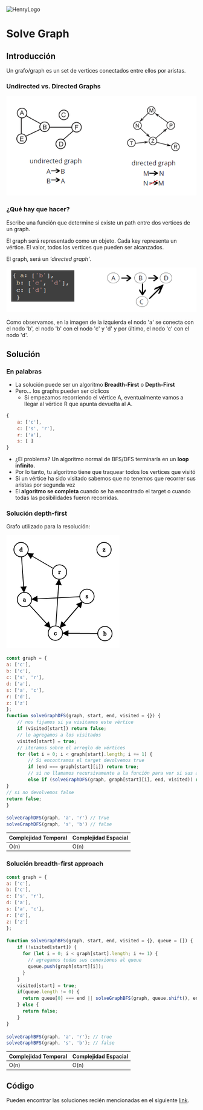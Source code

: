 ![HenryLogo](https://d31uz8lwfmyn8g.cloudfront.net/Assets/logo-henry-white-lg.png)

# Solve Graph

## Introducción

Un grafo/graph es un set de vertices conectados entre ellos por aristas.

### Undirected vs. Directed Graphs

![Graph](../../images/graph.png)

### ¿Qué hay que hacer?

Escribe una función que determine si existe un path entre dos vertices de un graph.

El graph será representado como un objeto. Cada key representa un vértice. El valor, todos los vertices que pueden ser alcanzados.

El graph, será un *'directed graph'*.

![Graph2](../../images/graph2.png)

Como observamos, en la imagen de la izquierda el nodo 'a' se conecta con el nodo 'b', el nodo 'b' con el nodo 'c' y 'd' y por último, el nodo 'c' con el nodo 'd'.

## Solución

### En palabras

- La solución puede ser un algoritmo **Breadth-First** o **Depth-First**
- Pero... los graphs pueden ser cíclicos
  - Si empezamos recorriendo el vértice A, eventualmente vamos a llegar al vértice R que apunta devuelta al A.

```javascript
{
    a: ['c'],
    c: ['s', 'r'],
    r: ['a'],
    s: [ ]
}
```

- ¿El problema? Un algoritmo normal de BFS/DFS terminaría en un **loop infinito**.
- Por lo tanto, tu algoritmo tiene que traquear todos los vertices que visitó
- Si un vértice ha sido visitado sabemos que no tenemos que recorrer sus aristas por segunda vez
- El **algoritmo se completa** cuando se ha encontrado el target o cuando todas las posibilidades fueron recorridas.

### Solución depth-first

Grafo utilizado para la resolución:

![GraphExcercise](../../images/graph-exercise.png)

```javascript
const graph = {
a: ['c'],
b: ['c'],
c: ['s', 'r'],
d: ['a'],
s: ['a', 'c'],
r: ['d'],
z: ['z']
};
function solveGraphDFS(graph, start, end, visited = {}) {
    // nos fijamos si ya visitamos este vértice
    if (visited[start]) return false;
    // lo agregamos a los visitados
    visited[start] = true;
    // iteramos sobre el arreglo de vértices
    for (let i = 0; i < graph[start].length; i += 1) {
        // Si encontramos el target devolvemos true
        if (end === graph[start][i]) return true;
        // si no llamamos recursivamente a la función para ver si sus aristas están conectadas
        else if (solveGraphDFS(graph, graph[start][i], end, visited)) return true
}
// si no devolvemos false
return false;
}

solveGraphDFS(graph, 'a', 'r') // true
solveGraphDFS(graph, 's', 'b') // false
```

Complejidad Temporal | Complejidad Espacial
--|--
O(n)|O(n)

### Solución breadth-first approach

```javascript
const graph = {
a: ['c'],
b: ['c'],
c: ['s', 'r'],
d: ['a'],
s: ['a', 'c'],
r: ['d'],
z: ['z']
};

function solveGraphBFS(graph, start, end, visited = {}, queue = []) {
    if (!visited[start]) {
      for (let i = 0; i < graph[start].length; i += 1) {
        // agregamos todas sus conexiones al queue
        queue.push(graph[start][i]);
      }
    }
    visited[start] = true;
    if(queue.length != 0) {
      return queue[0] === end || solveGraphBFS(graph, queue.shift(), end, visited, queue);
    } else {
      return false;
    }
}

solveGraphBFS(graph, 'a', 'r'); // true
solveGraphBFS(graph, 's', 'b'); // false
```

Complejidad Temporal | Complejidad Espacial
--|--
O(n)|O(n)

## Código

Pueden encontrar las soluciones recién mencionadas en el siguiente [link](https://repl.it/JuS9).
